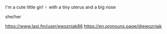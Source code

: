 I'm a cute little girl ♀️ with a tiny uterus and a big nose

she/her

https://www.last.fm/user/ewozniak86
https://en.pronouns.page/@ewozniak

<!--
**Emily-x86-64/Emily-x86-64** is a ✨ _special_ ✨ repository because its `README.md` (this file) appears on your GitHub profile.

Here are some ideas to get you started:

- 🔭 I’m currently working on ...
- 🌱 I’m currently learning ...
- 👯 I’m looking to collaborate on ...
- 🤔 I’m looking for help with ...
- 💬 Ask me about ...
- 📫 How to reach me: ...
- 😄 Pronouns: ...
- ⚡ Fun fact: ...
-->

